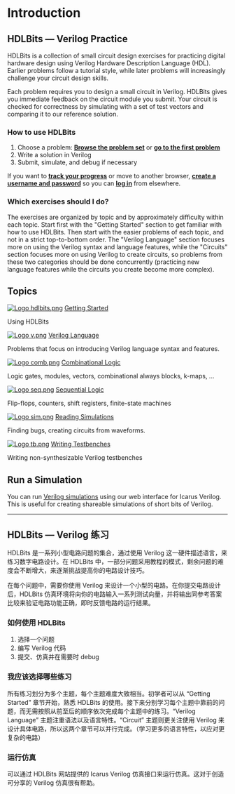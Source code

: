 # Introduction

## HDLBits — Verilog Practice

HDLBits is a collection of small circuit design exercises for practicing digital hardware design using Verilog Hardware Description Language \(HDL\). Earlier problems follow a tutorial style, while later problems will increasingly challenge your circuit design skills.

Each problem requires you to design a small circuit in Verilog. HDLBits gives you immediate feedback on the circuit module you submit. Your circuit is checked for correctness by simulating with a set of test vectors and comparing it to our reference solution.

### How to use HDLBits

1. Choose a problem: [**Browse the problem set**](https://hdlbits.01xz.net/wiki/Problem_sets) or [**go to the first problem**](https://hdlbits.01xz.net/wiki/step_one)
2. Write a solution in Verilog
3. Submit, simulate, and debug if necessary

If you want to [**track your progress**](https://hdlbits.01xz.net/wiki/Special:VlgStats/Me) or move to another browser, [**create a username and password**](https://hdlbits.01xz.net/wiki/Special:VlgProfile) so you can [**log in**](https://hdlbits.01xz.net/wiki/Special:VlgLogin) from elsewhere.

### Which exercises should I do?

The exercises are organized by topic and by approximately difficulty within each topic. Start first with the "Getting Started" section to get familiar with how to use HDLBits. Then start with the easier problems of each topic, and not in a strict top-to-bottom order. The "Verilog Language" section focuses more on using the Verilog syntax and language features, while the "Circuits" section focuses more on using Verilog to create circuits, so problems from these two categories should be done concurrently \(practicing new language features while the circuits you create become more complex\).

## Topics

[![](https://hdlbits.01xz.net/mw/images/8/84/Logo_hdlbits.png "Logo hdlbits.png")](https://hdlbits.01xz.net/wiki/Problem_sets#Getting_Started)  [Getting Started](https://hdlbits.01xz.net/wiki/Problem_sets#Getting_Started)

Using HDLBits

[![](https://hdlbits.01xz.net/mw/images/0/06/Logo_v.png "Logo v.png")](https://hdlbits.01xz.net/wiki/Problem_sets#Verilog_Language)  [Verilog Language](https://hdlbits.01xz.net/wiki/Problem_sets#Verilog_Language)

Problems that focus on introducing Verilog language syntax and features.

[![](https://hdlbits.01xz.net/mw/images/c/cb/Logo_comb.png "Logo comb.png")](https://hdlbits.01xz.net/wiki/Problem_sets#Combinational_Logic)  [Combinational Logic](https://hdlbits.01xz.net/wiki/Problem_sets#Combinational_Logic)

Logic gates, modules, vectors, combinational always blocks, k-maps, ...

[![](https://hdlbits.01xz.net/mw/images/5/50/Logo_seq.png "Logo seq.png")](https://hdlbits.01xz.net/wiki/Problem_sets#Sequential_Logic)  [Sequential Logic](https://hdlbits.01xz.net/wiki/Problem_sets#Sequential_Logic)

Flip-flops, counters, shift registers, finite-state machines

[![](https://hdlbits.01xz.net/mw/images/f/f5/Logo_sim.png "Logo sim.png")](https://hdlbits.01xz.net/wiki/Problem_sets#Reading_Simulations)  [Reading Simulations](https://hdlbits.01xz.net/wiki/Problem_sets#Verification:_Reading_Simulations)

Finding bugs, creating circuits from waveforms.

[![](https://hdlbits.01xz.net/mw/images/1/17/Logo_tb.png "Logo tb.png")](https://hdlbits.01xz.net/wiki/Problem_sets#Verilog_Testbenches)  [Writing Testbenches](https://hdlbits.01xz.net/wiki/Problem_sets#Verification:_Writing_Testbenches)

Writing non-synthesizable Verilog testbenches

## Run a Simulation

You can run [Verilog simulations](https://hdlbits.01xz.net/wiki/Iverilog) using our web interface for Icarus Verilog. This is useful for creating shareable simulations of short bits of Verilog.

---

## HDLBits — Verilog 练习

HDLBits 是一系列小型电路问题的集合，通过使用 Verilog 这一硬件描述语言，来练习数字电路设计。在 HDLBits 中，一部分问题采用教程的模式，剩余问题的难度会不断增大，来逐渐挑战提高你的电路设计技巧。

在每个问题中，需要你使用 Verilog 来设计一个小型的电路。在你提交电路设计后，HDLBits 仿真环境将向你的电路输入一系列测试向量，并将输出同参考答案比较来验证电路功能正确，即时反馈电路的运行结果。

### 如何使用 HDLBits

1. 选择一个问题
2. 编写 Verilog 代码
3. 提交、仿真并在需要时 debug

### 我应该选择哪些练习

所有练习划分为多个主题，每个主题难度大致相当。初学者可以从 “Getting Started” 章节开始，熟悉 HDLBits 的使用。接下来分别学习每个主题中靠前的问题，而无需按照从前至后的顺序依次完成每个主题中的练习。“Verilog Language” 主题注重语法以及语言特性。“Circuit” 主题则更关注使用 Verilog 来设计具体电路，所以这两个章节可以并行完成。（学习更多的语言特性，以应对更复杂的电路）

### 运行仿真

可以通过 HDLBits 网站提供的 Icarus Verilog 仿真接口来运行仿真。这对于创造可分享的 Verilog 仿真很有帮助。



